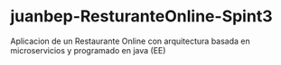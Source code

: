 # juanbep-ResturanteOnline-Spint3
Aplicacion de un Restaurante Online con arquitectura basada en microservicios y programado en java (EE)
